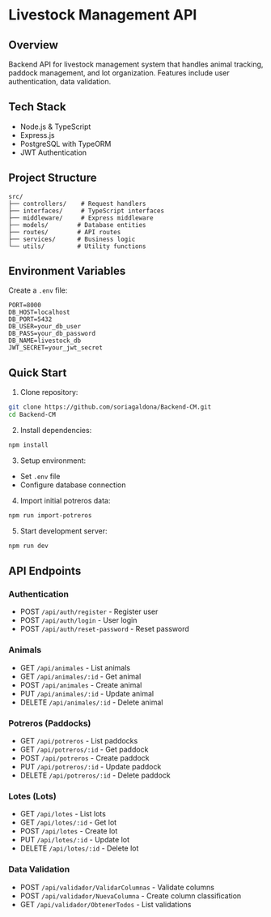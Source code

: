 # Livestock Management API

## Overview
Backend API for livestock management system that handles animal tracking, paddock management, and lot organization. Features include user authentication, data validation.

## Tech Stack
- Node.js & TypeScript
- Express.js
- PostgreSQL with TypeORM
- JWT Authentication

## Project Structure
```
src/
├── controllers/    # Request handlers
├── interfaces/     # TypeScript interfaces
├── middleware/     # Express middleware
├── models/        # Database entities
├── routes/        # API routes
├── services/      # Business logic
└── utils/         # Utility functions
```

## Environment Variables
Create a `.env` file:
```
PORT=8000
DB_HOST=localhost
DB_PORT=5432
DB_USER=your_db_user
DB_PASS=your_db_password
DB_NAME=livestock_db
JWT_SECRET=your_jwt_secret

```

## Quick Start
1. Clone repository:
```bash
git clone https://github.com/soriagaldona/Backend-CM.git
cd Backend-CM
```

2. Install dependencies:
```bash
npm install
```

3. Setup environment:
- Set `.env` file
- Configure database connection

4. Import initial potreros data:
```bash
npm run import-potreros
```

5. Start development server:
```bash
npm run dev
```

## API Endpoints

### Authentication
- POST `/api/auth/register` - Register user
- POST `/api/auth/login` - User login
- POST `/api/auth/reset-password` - Reset password

### Animals
- GET `/api/animales` - List animals
- GET `/api/animales/:id` - Get animal
- POST `/api/animales` - Create animal
- PUT `/api/animales/:id` - Update animal
- DELETE `/api/animales/:id` - Delete animal

### Potreros (Paddocks)
- GET `/api/potreros` - List paddocks
- GET `/api/potreros/:id` - Get paddock
- POST `/api/potreros` - Create paddock
- PUT `/api/potreros/:id` - Update paddock
- DELETE `/api/potreros/:id` - Delete paddock

### Lotes (Lots)
- GET `/api/lotes` - List lots
- GET `/api/lotes/:id` - Get lot
- POST `/api/lotes` - Create lot
- PUT `/api/lotes/:id` - Update lot
- DELETE `/api/lotes/:id` - Delete lot

### Data Validation
- POST `/api/validador/ValidarColumnas` - Validate columns
- POST `/api/validador/NuevaColumna` - Create column classification
- GET `/api/validador/ObtenerTodos` - List validations